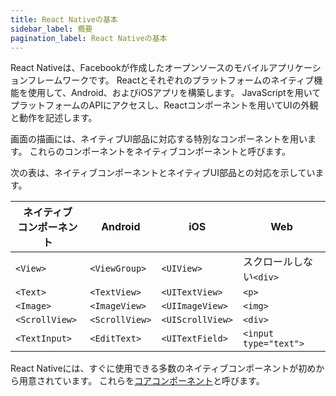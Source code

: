 ```yaml
---
title: React Nativeの基本
sidebar_label: 概要
pagination_label: React Nativeの基本
---
```


React Nativeは、Facebookが作成したオープンソースのモバイルアプリケーションフレームワークです。
Reactとそれぞれのプラットフォームのネイティブ機能を使用して、Android、およびiOSアプリを構築します。
JavaScriptを用いてプラットフォームのAPIにアクセスし、Reactコンポーネントを用いてUIの外観と動作を記述します。

画面の描画には、ネイティブUI部品に対応する特別なコンポーネントを用います。
これらのコンポーネントをネイティブコンポーネントと呼びます。

次の表は、ネイティブコンポーネントとネイティブUI部品との対応を示しています。

|ネイティブ<br/>コンポーネント|Android|iOS|Web|
|---------------------------|------------|--------|----------|
|`<View>`|`<ViewGroup>`|`<UIView>`|スクロールしない`<div>`|
|`<Text>`|`<TextView>`|`<UITextView>`|`<p>`|
|`<Image>`|`<ImageView>`|`<UIImageView>`|`<img>`|
|`<ScrollView>`|`<ScrollView>`|`<UIScrollView>`|`<div>`|
|`<TextInput>`|`<EditText>`|`<UITextField>`|`<input type="text">`|

React Nativeには、すぐに使用できる多数のネイティブコンポーネントが初めから用意されています。
これらを[コアコンポーネント](https://reactnative.dev/docs/components-and-apis)と呼びます。
